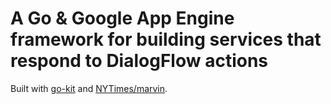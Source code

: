 # A Go & Google App Engine framework for building services that respond to DialogFlow actions

Built with [go-kit](github.com/go-kit/kit) and [NYTimes/marvin](github.com/NYTimes/marvin).
